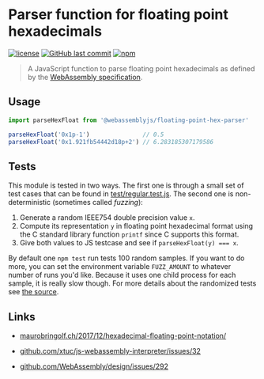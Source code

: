 # Parser function for floating point hexadecimals

[![license](https://img.shields.io/github/license/maurobringolf/@webassemblyjs/floating-point-hex-parser.svg)]()
[![GitHub last commit](https://img.shields.io/github/last-commit/maurobringolf/@webassemblyjs/floating-point-hex-parser.svg)]()
[![npm](https://img.shields.io/npm/v/@webassemblyjs/floating-point-hex-parser.svg)]()

> A JavaScript function to parse floating point hexadecimals as defined by
> the [WebAssembly specification](https://webassembly.github.io/spec/core/text/values.html#text-hexfloat).

## Usage

```javascript
import parseHexFloat from '@webassemblyjs/floating-point-hex-parser'

parseHexFloat('0x1p-1')               // 0.5
parseHexFloat('0x1.921fb54442d18p+2') // 6.283185307179586
```

## Tests

This module is tested in two ways. The first one is through a small set of test cases that can be found
in [test/regular.test.js](https://github.com/maurobringolf/@webassemblyjs/floating-point-hex-parser/blob/master/test/regular.test.js).
The second one is non-deterministic (sometimes called *fuzzing*):

1. Generate a random IEEE754 double precision value `x`.
1. Compute its representation `y` in floating point hexadecimal format using the C standard library function `printf`
   since C supports this format.
1. Give both values to JS testcase and see if `parseHexFloat(y) === x`.

By default one `npm test` run tests 100 random samples. If you want to do more, you can set the environment
variable `FUZZ_AMOUNT` to whatever number of runs you'd like. Because it uses one child process for each sample, it is
really slow though. For more details about the randomized tests
see [the source](https://github.com/maurobringolf/@webassemblyjs/floating-point-hex-parser/tree/master/test/fuzzing).

## Links

* [maurobringolf.ch/2017/12/hexadecimal-floating-point-notation/](https://maurobringolf.ch/2017/12/hexadecimal-floating-point-notation/)

* [github.com/xtuc/js-webassembly-interpreter/issues/32](https://github.com/xtuc/js-webassembly-interpreter/issues/32)

* [github.com/WebAssembly/design/issues/292](https://github.com/WebAssembly/design/issues/292)
